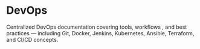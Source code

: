 # DevOps
Centralized DevOps documentation covering tools, workflows , and best practices — including Git, Docker, Jenkins, Kubernetes, Ansible, Terraform, and CI/CD concepts.
